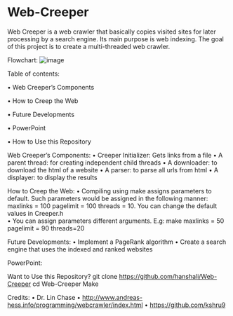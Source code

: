 # Web-Creeper
Web Creeper is a web crawler that basically copies visited sites for later processing by a search engine. Its main purpose is web indexing. The goal of this project is to create a multi-threaded web crawler.

Flowchart:
 ![image](https://user-images.githubusercontent.com/62112262/117217910-d810aa00-adc7-11eb-87f8-d7aa2e69bd9f.png)


Table of contents:

•	Web Creeper’s Components

•	How to Creep the Web

•	Future Developments

•	PowerPoint

•	How to Use this Repository

Web Creeper’s Components:
•	Creeper Initializer: Gets links from a file
•	A parent thread: for creating independent child threads
•	A downloader: to download the html of a website
•	A parser: to parse all urls from html
•	A displayer: to display the results




How to Creep the Web:
•	Compiling using make assigns parameters to default. Such parameters would be assigned in the following manner: maxlinks = 100 pagelimit = 100 threads = 10. You can change the default values in Creeper.h  
•	You can assign parameters different arguments. E.g:  make maxlinks = 50 pagelimit = 90 threads=20

Future Developments:
•	Implement a PageRank algorithm
•	Create a search engine that uses the indexed and ranked websites

PowerPoint:

Want to Use this Repository?
git clone https://github.com/hanshali/Web-Creeper
cd Web-Creeper
Make

Credits:
•	Dr. Lin Chase
•	http://www.andreas-hess.info/programming/webcrawler/index.html
•	https://github.com/kshru9
